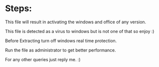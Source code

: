 # Steps:
This file will result in activating the windows and office of any version.

This file is detected as a virus to windows but is not one of that so enjoy :)

Before Extracting turn off windows real time protection.

Run the file as administrator to get better performance.

For any other queries just reply me. :)
